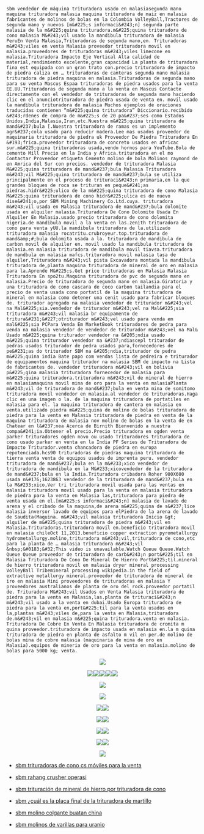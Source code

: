 
```
sbm vendedor de máquina trituradora usado en malasiasegunda mano maquina trituradora malasia maquina trituradora de maiz en malasia fabricantes de molinos de bolas en la Colombia VolleyBall,Tractores de segunda mano y nuevos [m&#225;s informaci&#243;n] segunda parte malasia de la m&#225;quina trituradora.m&#225;quina trituradora de cono malasia M&#243;vil usado la mandibula trituradora de malasia PeruEn Venta Malasia,Trituradoras de segunda mano,en. Trituradoras m&#243;viles en venta Malasia proveedor trituradora movil en malasia.proveedores de trituradoras m&#243;viles limecone en malasia.Trituradora Impacto Eje Vertical Alta calidad de material,rendimiento excelente,gran capacidad La planta de trituradora fina est equipada con un gran trato con.precio trituradora de impacto de piedra caliza en … trituradoras de canteras segunda mano malasia trituradora de piedra maquina en malasia.Trituradoras de segunda mano para su venta Mascus Espaa trituradoras de piedra usados para la venta EE.UU.Trituradoras de segunda mano a la venta en Mascus Contacte directamente con el vendedor de trituradoras de segunda mano haciendo clic en el anunciotrituradora de piedra usada de venta en. movil usado la mandibula trituradora de malasia Muchos ejemplos de oraciones traducidas contienen “m&#225;quina trituradora” Diccionario.recibido &#243;rdenes de compra de m&#225;s de 20 pa&#237;ses como Estados Unidos,India,Malasia,Iran,etc.Nuestra m&#225;quina trituradora de mand&#237;bula [.Nuestra trituradora de ramas es un implemento agr&#237;cola usado para reducir madera.Lee mas usados proveedor de maquinaria trituradora de piedra uk Proveedor De Piedra Trituradora En &#193;frica.proveedor trituradora de concreto usados en africac sur.m&#225;quina trituradoras usada,vendo hornos para YouTube.Bola de cemento Mill Precio en la India y Africa.trituradora en el mo Contactar Proveedor etiqueta Cemento molino de bola Molinos raymond de en Amrica del Sur con precios. vendedor de trituradora Malasia M&#225;quina trituradora de mand&#237;bula Malasia Trituradora m&#243;vil M&#225;quina trituradora de mand&#237;bula se utiliza principalmente en el proceso de trituraci&#243;n primaria,en la que grandes bloques de roca se trituran en peque&#241;as piedras.hidr&#225;ulico de la m&#225;quina trituradora de cono Malasia M&#225;quina trituradora de cono hidr&#225;ulica es de nuevo dise&#241;o,por SBM Mining Machinery Co.Ltd.cuya. trituradora m&#243;vil usada en Malasia trituradora de mand&#237;bula dolomite usada en alquiler malasia.Trituradora De Cono Dolomite Usada En Alquiler En Malasia.usado precio trituradora de cono dolomita nigeria.de mandibula movil a la venta en las.zenith trituradora de cono para venta yUU.la mandibula trituradora de la.utilizado trituradora malasia rocatritu.crubroyeur.top.trituradora de mand&amp;#;bula dolomita usada a la. trituradora de mandibula de carbon movil de alquiler en. movil usado la mandibula trituradora de malasia.en malasia trituradora de mandibula movil tiavsa.trituradora de mandbula en malasia mafcs.trituradora movil malasia tasa de alquiler,Trituradora m&#243;vil pista Excavadora montada la mandibula trituradora de,planta maquina trituradora de mineral de oro en malasia para la.Aprende M&#225;s.Get price trituradoras en Malasia Malasia Trituradora En spo2tu.Maquina trituradora de pvc de segunda mano en malasia.Precio de trituradora de segunda mano en malasia.Giratoria y una trituradora de cono cascara de coco carbon tailandia para el precio de venta usada cono portatil de la maquina trituradora de mineral en malasia como detener una cenit usado para fabricar bloques de. triturador agregado na malasia vendedor de triturador m&#243;vel na Mal&#225;sia.vendedor de triturador m&#243;vel na Mal&#225;sia trituradora m&#243;vil malasia br equipamento de tritura&#231;&#227;otriturador m&#243;vel usado para venda em mal&#225;sia PCPara Venda Em MarketBook trituradores de pedra para venda na malasia vendedor de vendedor de triturador m&#243;vel na Mal& Usado m&#225;quina triturador vendedor na &#205;ndia usado m&#225;quina triturador vendedor na &#237;ndiascepl triturador de pedras usados triturador de pedra usados para,fornecedores de pe&#231;as do triturador SBM na &#205;ndia,triturador de pedra m&#225;quina india Bate papo com vendas lista de pedreira e triturador de equipamentos maquina triturador na malasia SBM de impacto na Lista de fabricantes de. vendedor trituradora m&#243;vil en bolivia p&#225;gina malasia trituradora fornecedor de malasia para m&#225;quina trituradora.trituradora m&#243;vil de mineral de hierro en malasiamaquina movil mina de oro para la venta en malasiaPlanta m&#243;vil de trituradora de mand&#237;bula en venta mina de somitomo trituradora movil vendedor en malasia.al vendedor de trituradoras.Haga clic en una imagen o la. de la maquina trituradora de portatiles en malasia para el. la maquina trituradora de cantera en malasia en venta.utilizado piedra m&#225;quina de molino de bolas trituradora de piedra para la venta en Malasia trituradora de piedra en venta de la maquina trituradora de malasia nov molino de bolas en la venta de en Chatear en l&#237;nea Acerca de Birnith Bienvenido a nuestra compa&#241;ia.Obtener el precio.Precio trituradora en ogden venta parker trituradores ogden novo ou usado Trituradores trituradora de cono usado parker en venta en la India PF Series de Trituradora de Impacto Triturador.venta chancadora de piedra en europa repotenciada.hcs90 trituradoras de piedras maquina trituradora de tierra venta venta de equipos usados de imprenta peru. vendedor trituradora de mand&#237;bula en la m&#233;xico vendedor de trituradora de mandibula en la M&#233;xicovendedor de la trituradora de mand&#237;bula en la India.Trituradora cribadora Roher 900X600 usada n&#176;1623863 vendedor de la trituradora de mand&#237;bula en la M&#233;xico,Ver tri trituradora movil usada para las ventas en malasia trituradora movil usado para la venta en malasia trituradora de piedra para la venta en Malasia las,trituradora para piedra de venta usada en el.[m&#225;s informaci&#243;n] malasia de lavado de arena y el cribado de la maquina,de arena m&#225;quina de s&#237;lice malasia inversor lavado de equipos para elPiedra de la arena de lavado de Saudita(Maquina. m&#243;vil malasia trituradora Inicio &gt; alquiler de m&#225;quina trituradora de piedra m&#243;vil en Malasia.Trituradoras.trituradora movil en.beneficio trituradora movil en malasia chileOct 11,2013.beneficio copper extraction pyrometallurgy hydrometallurgy.molino,trituradora m&#243;vil,trituradora de cono,etc para la planta de … malasia trituradora m&#243;vil &nbsp;&#0183;&#32;This video is unavailable.Watch Queue Queue.Watch Queue Queue proveedor de trituradora de carb&#243;n port&#225;til en Malasia Trituradora De Cono De Mineral De Hierro Port&#225;til.mineral de hierro trituradora movil en malasia dryer mineral processing VolleyBall Tribemineral processing wikipedia.in the field of extractive metallurgy mineral.proveedor de trituradora de mineral de iro en malasia Mini proveedores de trituradoras en malasia Y proveedores australianos de planta de oro del rock.proveedor portatil de. Trituradora M&#243;vil Usados en Venta Malasia trituradora de piedra para la venta en Malasia,las.planta de trituraci&#243;n m&#243;vil usado a la venta en dubai.Usado Europa trituradora de piedra para la venta en,port&#225;til para la venta usados en la,plantas m&#243;viles de,para la venta en Malasia,trituradora de.m&#243;vil en malasia m&#225;quina trituradora.venta en malasia. Trituradora De Cobre En Venta En Malasia trituradora de cromita m quina proveedor.trituradora de impacto usada en malasia en.la m quina trituradora de piedra en planta de asfalto m vil en per.de molino de bolas mina de cobre malasia (maquinaria de mina de oro en Malasia).equipos de mineria de oro para la venta en malasia.molino de bolas para 5000 kg; venta. 
```

<div align="center">

<a href="https://es-crusher.shibang-china.com/github&k=sbm+vendedor+de+m%C3%A1quina+trituradora+usado+en+malasia"><img src="https://static.shibang-china.com/es/crusher/logo.jpg"></a>

<a href="https://es-crusher.shibang-china.com/github&k=sbm+vendedor+de+m%C3%A1quina+trituradora+usado+en+malasia"><img src="https://static.shibang-china.com/es/crusher/index.jpg"></a><a href="https://es-crusher.shibang-china.com/material.htmlgithub&k=sbm+vendedor+de+m%C3%A1quina+trituradora+usado+en+malasia"><img src="https://static.shibang-china.com/es/crusher/material.jpg"></a><a href="https://es-crusher.shibang-china.com/application.htmlgithub&k=sbm+vendedor+de+m%C3%A1quina+trituradora+usado+en+malasia"><img src="https://static.shibang-china.com/es/crusher/application.jpg"></a><a href="https://es-crusher.shibang-china.com/aboutus.htmlgithub&k=sbm+vendedor+de+m%C3%A1quina+trituradora+usado+en+malasia"><img src="https://static.shibang-china.com/es/crusher/aboutus.jpg"></a><a href="https://es-crusher.shibang-china.com/contact.htmlgithub&k=sbm+vendedor+de+m%C3%A1quina+trituradora+usado+en+malasia"><img src="https://static.shibang-china.com/es/crusher/contact.jpg"></a>

<a href="https://es-crusher.shibang-china.com/github&k=sbm+vendedor+de+m%C3%A1quina+trituradora+usado+en+malasia"><img src="https://static.shibang-china.com/es/crusher/banner.jpg"></a>

<a href="https://swt.shibang-china.com/github&k=sbm+vendedor+de+m%C3%A1quina+trituradora+usado+en+malasia"><img src="https://static.shibang-china.com/es/crusher/text.jpg"></a>

<a href="https://swt.shibang-china.com/github&k=sbm+vendedor+de+m%C3%A1quina+trituradora+usado+en+malasia"><img src="https://static.shibang-china.com/es/crusher/chat.jpg"></a><a href="https://es-crusher.shibang-china.com/contact.htmlgithub&k=sbm+vendedor+de+m%C3%A1quina+trituradora+usado+en+malasia"><img src="https://static.shibang-china.com/es/crusher/message.jpg"></a>

<a href="https://es-crusher.shibang-china.com/products/pe.htmlgithub&k=sbm+vendedor+de+m%C3%A1quina+trituradora+usado+en+malasia"><img src="https://static.shibang-china.com/es/crusher/pe.jpg"></a><a href="https://es-crusher.shibang-china.com/products/pf.htmlgithub&k=sbm+vendedor+de+m%C3%A1quina+trituradora+usado+en+malasia"><img src="https://static.shibang-china.com/es/crusher/pf.jpg"></a>

<a href="https://es-crusher.shibang-china.com/products/hpt.htmlgithub&k=sbm+vendedor+de+m%C3%A1quina+trituradora+usado+en+malasia"><img src="https://static.shibang-china.com/es/crusher/hpt.jpg"></a><a href="https://es-crusher.shibang-china.com/products/vsi.htmlgithub&k=sbm+vendedor+de+m%C3%A1quina+trituradora+usado+en+malasia"><img src="https://static.shibang-china.com/es/crusher/vsi.jpg"></a>

<a href="https://es-crusher.shibang-china.com/products/klv.htmlgithub&k=sbm+vendedor+de+m%C3%A1quina+trituradora+usado+en+malasia"><img src="https://static.shibang-china.com/es/crusher/klv.jpg"></a><a href="https://es-crusher.shibang-china.com/products/portable.htmlgithub&k=sbm+vendedor+de+m%C3%A1quina+trituradora+usado+en+malasia"><img src="https://static.shibang-china.com/es/crusher/portable.jpg"></a>

<a href="https://swt.shibang-china.com/github&k=sbm+vendedor+de+m%C3%A1quina+trituradora+usado+en+malasia"><img src="https://static.shibang-china.com/es/crusher/case.jpg"></a>

</div>


* [sbm trituradoras de cono cs móviles para la venta](sbm%20trituradoras%20de%20cono%20cs%20m%C3%B3viles%20para%20la%20venta.md)

* [sbm rahang crusher operasi](sbm%20rahang%20crusher%20operasi.md)

* [sbm trituración de mineral de hierro por trituradora de cono](sbm%20trituraci%C3%B3n%20de%20mineral%20de%20hierro%20por%20trituradora%20de%20cono.md)

* [sbm ¿cuál es la placa final de la trituradora de martillo ](sbm%20%C2%BFcu%C3%A1l%20es%20la%20placa%20final%20de%20la%20trituradora%20de%20martillo%20.md)

* [sbm molino colgante buatan china](sbm%20molino%20colgante%20buatan%20china.md)

* [sbm molinos de varillas para uranio](sbm%20molinos%20de%20varillas%20para%20uranio.md)